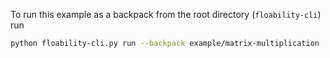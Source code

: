 To run this example as a backpack from the root directory (`floability-cli`) run

```bash
python floability-cli.py run --backpack example/matrix-multiplication
```